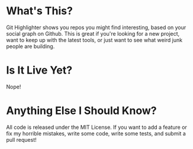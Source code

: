 # What's This?

Git Highlighter shows you repos you might find interesting, based on your social graph on Github. This is great if you're looking for a new project, want to keep up with the latest tools, or just want to see what weird junk people are building.

# Is It Live Yet?

Nope!

# Anything Else I Should Know? 

All code is released under the MIT License. If you want to add a feature or fix my horrible mistakes, write some code, write some tests, and submit a pull request!
